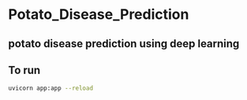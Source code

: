 # Potato_Disease_Prediction

## potato disease prediction using deep learning

## To run
```bash
uvicorn app:app --reload
```
